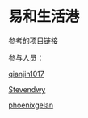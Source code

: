 # 易和生活港

[参考的项目链接](http://www.youhopelife.com/)


参与人员：

[qianjin1017](https://github.com/qianjin1017)

[Stevendwy](https://github.com/Stevendwy)

[phoenixgelan](https://github.com/phoenixgelan)
